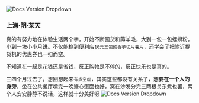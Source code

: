 ![Docs Version Dropdown](/img/tutorial/fourth.png)
### 上海·阴·某天
真的有努力地在体验生活两个字，开始不断囤货和薅羊毛，大到一包一包螺蛳粉，小到一块小小月饼。不仅能抢到便利店`10元三包的香芋切片薯片`，还学会了把附近提货机的优惠券也一扫而空。

不知道在一起是花钱还是省钱，反正购物是不停的，反正快乐也是真的。

三四个月过去了，想回想起来`有点空虚`，其实这些都没有关系了，**想要在一个人的身旁**，坐在公共餐厅嗦完一晚溏心蛋面也好，窝在沙发分完三两根关东煮也罢，两个人安安静静不说话，这样就十分美好呀
![Docs Version Dropdown](/img/printing/taiqiu2.jpg)